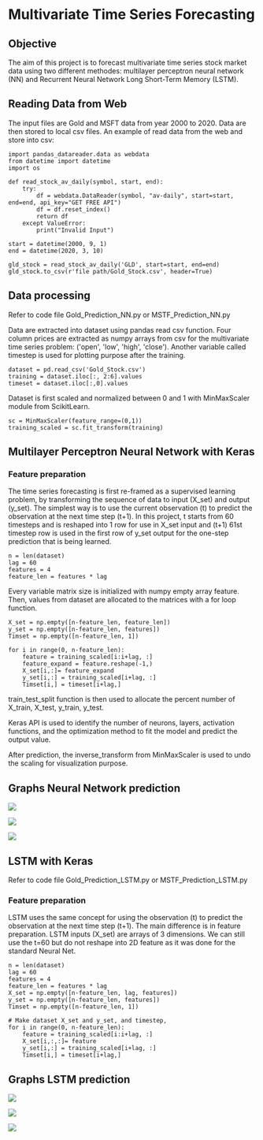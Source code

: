 # Multivariate Time Series Forecasting

## Objective
The aim of this project is to forecast multivariate time series stock market data using two different methodes: multilayer perceptron neural network (NN) and Recurrent Neural Network Long Short-Term Memory (LSTM).

## Reading Data from Web
The input files are Gold and MSFT data from year 2000 to 2020. Data are then stored to local csv files. An example of read data from the web and store into csv: 

```
import pandas_datareader.data as webdata
from datetime import datetime 
import os

def read_stock_av_daily(symbol, start, end):
    try:
        df = webdata.DataReader(symbol, "av-daily", start=start, end=end, api_key="GET FREE API")
        df = df.reset_index()
        return df
    except ValueError:
        print("Invalid Input")

start = datetime(2000, 9, 1)
end = datetime(2020, 3, 10)

gld_stock = read_stock_av_daily('GLD', start=start, end=end)
gld_stock.to_csv(r'file path/Gold_Stock.csv', header=True)

```

## Data processing 

Refer to code file Gold_Prediction_NN.py or MSTF_Prediction_NN.py

Data are extracted into dataset using pandas read csv function. Four column prices are extracted as numpy arrays from csv for the multivariate time series problem: ('open', 'low', 'high', 'close'). Another variable called timestep is used for plotting purpose after the training.


```
dataset = pd.read_csv('Gold_Stock.csv')
training = dataset.iloc[:, 2:6].values
timeset = dataset.iloc[:,0].values
```

Dataset is first scaled and normalized between 0 and 1 with MinMaxScaler module from ScikitLearn.

```
sc = MinMaxScaler(feature_range=(0,1))
training_scaled = sc.fit_transform(training)
```

## Multilayer Perceptron Neural Network with Keras

### Feature preparation 

The time series forecasting is first re-framed as a supervised learning problem, by transforming the sequence of data to input (X_set) and output (y_set). The simplest way is to use the current observation (t) to predict the observation at the next time step (t+1). In this project, t starts from 60 timesteps and is reshaped into 1 row for use in X_set input and (t+1) 61st timestep row is used in the first row of y_set output for the one-step prediction that is being learned.

```
n = len(dataset)
lag = 60 
features = 4
feature_len = features * lag
```
Every variable matrix size is initialized with numpy empty array feature. Then, values from dataset are allocated to the matrices with a for loop function.

```
X_set = np.empty([n-feature_len, feature_len])
y_set = np.empty([n-feature_len, features]) 
Timset = np.empty([n-feature_len, 1])

for i in range(0, n-feature_len):
    feature = training_scaled[i:i+lag, :]
    feature_expand = feature.reshape(-1,)
    X_set[i,:]= feature_expand 
    y_set[i,:] = training_scaled[i+lag, :]
    Timset[i,] = timeset[i+lag,]
```
train_test_split function is then used to allocate the percent number of X_train, X_test, y_train, y_test.

Keras API is used to identify the number of neurons,  layers, activation functions, and the optimization method to fit the model and predict the output value.

After prediction, the inverse_transform from MinMaxScaler is used to undo the scaling for visualization purpose. 

## Graphs Neural Network prediction

![](GoldStock_NN.png)

![](MSFTStock_NN.png)

![](GoldStockNN_HighLow.png)


## LSTM with Keras

Refer to code file Gold_Prediction_LSTM.py or MSTF_Prediction_LSTM.py

### Feature preparation 

LSTM uses the same concept for using the observation (t) to predict the observation at the next time step (t+1). The main difference is in feature preparation. LSTM inputs (X_set) are arrays of 3 dimensions. We can still use the t=60 but do not reshape into 2D feature as it was done for the standard Neural Net.

```
n = len(dataset)
lag = 60 
features = 4
feature_len = features * lag
X_set = np.empty([n-feature_len, lag, features])
y_set = np.empty([n-feature_len, features])
Timset = np.empty([n-feature_len, 1])

# Make dataset X_set and y_set, and timestep,
for i in range(0, n-feature_len):
    feature = training_scaled[i:i+lag, :]
    X_set[i,:,:]= feature
    y_set[i,:] = training_scaled[i+lag, :]
    Timset[i,] = timeset[i+lag,]
```

## Graphs LSTM prediction

![](GoldStock_LSTM.png)

![](MSFTStock_LSTM.png)

![](GoldStock_LSTM_HighLow.png)











